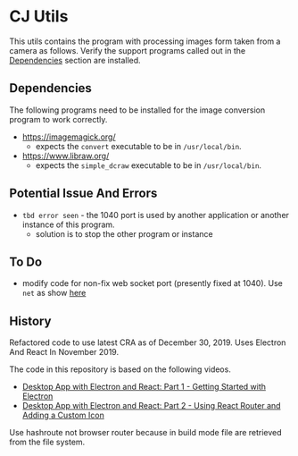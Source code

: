 # CJ Utils

This utils contains the program with processing images form taken from a camera
as follows.
Verify the support programs called out in the
[Dependencies](#Dependencies)
section are installed.

## Dependencies

The following programs need to be installed for the image conversion program
to work correctly.

- https://imagemagick.org/
  - expects the `convert` executable to be in `/usr/local/bin`.
- https://www.libraw.org/
  - expects the `simple_dcraw` executable to be in `/usr/local/bin`.

## Potential Issue And Errors

- `tbd error seen` - the 1040 port is used by another application
  or another instance of this program.
  - solution is to stop the other program or instance

## To Do

- modify code for non-fix web socket port (presently fixed at 1040).
  Use `net` as show
  [here](https://stackoverflow.com/questions/19129570/how-can-i-check-if-port-is-busy-in-nodejs)

## History

Refactored code to use latest CRA as of December 30, 2019.
Uses Electron And React In November 2019.

The code in this repository is based on the following videos.

- [Desktop App with Electron and React: Part 1 - Getting Started with Electron](https://www.youtube.com/watch?v=Cdu2O6o2DCg&t=43s)
- [Desktop App with Electron and React: Part 2 - Using React Router and Adding a Custom Icon](https://www.youtube.com/watch?v=8ZmpYiDoqO4)

Use hashroute not browser router because in build mode file are retrieved from
the file system.
